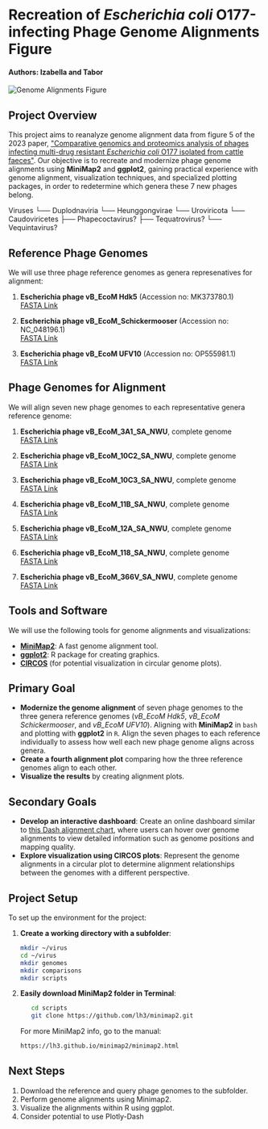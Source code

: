 # Recreation of *Escherichia coli* O177-infecting Phage Genome Alignments Figure
#### Authors: Izabella and Tabor

![Genome Alignments Figure](https://media.springernature.com/full/springer-static/image/art%3A10.1038%2Fs41598-023-48788-w/MediaObjects/41598_2023_48788_Fig5_HTML.png?as=webp)

## Project Overview
This project aims to reanalyze genome alignment data from figure 5 of the 2023 paper, ["Comparative genomics and proteomics analysis of phages infecting multi-drug resistant *Escherichia coli* O177 isolated from cattle faeces"](https://doi.org/10.1038/s41598-023-48788-w). Our objective is to recreate and modernize phage genome alignments using **MiniMap2** and **ggplot2**, gaining practical experience with genome alignment, visualization techniques, and specialized plotting packages, in order to redetermine which genera these 7 new phages belong.  

Viruses
└── Duplodnaviria
    └── Heunggongvirae
        └── Uroviricota
            └── Caudoviricetes
                ├── Phapecoctavirus?
                ├── Tequatrovirus?
                └── Vequintavirus?

## Reference Phage Genomes
We will use three phage reference genomes as genera represenatives for alignment:

1. **Escherichia phage vB_EcoM Hdk5** (Accession no: MK373780.1)  
   [FASTA Link](https://www.ncbi.nlm.nih.gov/nuccore/MK373780.1?report=fasta)
   
2. **Escherichia phage vB_EcoM_Schickermooser** (Accession no: NC_048196.1)  
   [FASTA Link](https://www.ncbi.nlm.nih.gov/nuccore/NC_048196.1?report=fasta)

3. **Escherichia phage vB_EcoM UFV10** (Accession no: OP555981.1)  
   [FASTA Link](https://www.ncbi.nlm.nih.gov/nuccore/OP555981.1?report=fasta)

## Phage Genomes for Alignment
We will align seven new phage genomes to each representative genera reference genome:

1. **Escherichia phage vB_EcoM_3A1_SA_NWU**, complete genome  
   [FASTA Link](https://www.ncbi.nlm.nih.gov/nuccore/OR062524.1?report=fasta)
   
2. **Escherichia phage vB_EcoM_10C2_SA_NWU**, complete genome  
   [FASTA Link](https://www.ncbi.nlm.nih.gov/nuccore/OR062525.1?report=fasta)

3. **Escherichia phage vB_EcoM_10C3_SA_NWU**, complete genome  
   [FASTA Link](https://www.ncbi.nlm.nih.gov/nuccore/OR062526.1?report=fasta)

4. **Escherichia phage vB_EcoM_11B_SA_NWU**, complete genome  
   [FASTA Link](https://www.ncbi.nlm.nih.gov/nuccore/OR062527.1?report=fasta)

5. **Escherichia phage vB_EcoM_12A_SA_NWU**, complete genome  
   [FASTA Link](https://www.ncbi.nlm.nih.gov/nuccore/OR062528.1?report=fasta)

6. **Escherichia phage vB_EcoM_118_SA_NWU**, complete genome  
   [FASTA Link](https://www.ncbi.nlm.nih.gov/nuccore/OR062529.1?report=fasta)

7. **Escherichia phage vB_EcoM_366V_SA_NWU**, complete genome  
   [FASTA Link](https://www.ncbi.nlm.nih.gov/nuccore/OR062530.1?report=fasta)

## Tools and Software
We will use the following tools for genome alignments and visualizations:
- **[MiniMap2](https://github.com/lh3/minimap2)**: A fast genome alignment tool.
- **[ggplot2](https://ggplot2.tidyverse.org)**: R package for creating graphics.
- **[CIRCOS](http://circos.ca/)** (for potential visualization in circular genome plots).

## Primary Goal
- **Modernize the genome alignment** of seven phage genomes to the three genera reference genomes (*vB_EcoM Hdk5*, *vB_EcoM Schickermooser*, and *vB_EcoM UFV10*). Aligning with **MiniMap2** in `bash ` and plotting with **ggplot2** in `R`. Align the seven phages to each reference individually to assess how well each new phage genome aligns across genera.  
- **Create a fourth alignment plot** comparing how the three reference genomes align to each other.  
- **Visualize the results** by creating alignment plots.

## Secondary Goals
- **Develop an interactive dashboard**: Create an online dashboard similar to [this Dash alignment chart](https://dash.gallery/dash-alignment-chart/), where users can hover over genome alignments to view detailed information such as genome positions and mapping quality.
- **Explore visualization using CIRCOS plots**: Represent the genome alignments in a circular plot to determine alignment relationships between the genomes with a different perspective.

## Project Setup
To set up the environment for the project:

1. **Create a working directory with a subfolder**:
   ```bash
   mkdir ~/virus
   cd ~/virus
   mkdir genomes
   mkdir comparisons
   mkdir scripts
   ```

2. **Easily download MiniMap2 folder in Terminal**:
   ```bash
      cd scripts
      git clone https://github.com/lh3/minimap2.git
   ```

   For more MiniMap2 info, go to the manual:
   ```bash
   https://lh3.github.io/minimap2/minimap2.html
   ```

## Next Steps
1. Download the reference and query phage genomes to the subfolder.
2. Perform genome alignments using Minimap2.
3. Visualize the alignments within R using ggplot.
4. Consider potential to use Plotly-Dash